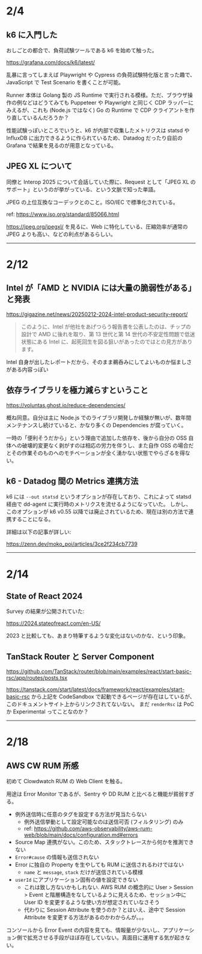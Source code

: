 # 2/4

## k6 に入門した

おしごとの都合で、負荷試験ツールである k6 を始めて触った。

https://grafana.com/docs/k6/latest/

乱暴に言ってしまえば Playwright や Cypress の負荷試験特化版と言った趣で、JavaScript で Test Scenario を書くことが可能。

Runner 本体は Golang 製の JS Runtime で実行される模様。ただ、ブラウザ操作の例などはどうてみても Puppeteer や Playwright と同じく CDP ラッパーにみえるが、これも (Node.js ではなく) Go の Runtime で CDP クライアントを作り直しているんだろうか？

性能試験っぽいところでいうと、k6 が内部で収集したメトリクスは statsd や InfluxDB に出力できるように作られているため、Datadog だったり自前の Grafana で結果を見るのが用意となっている。

## JPEG XL について

同僚と Interop 2025 について会話していた際に、Request として「JPEG XL のサポート」というのが挙がっている、という文脈で知った単語。

JPEG の上位互換なコーデックとのこと。ISO/IEC で標準化されている。

ref: https://www.iso.org/standard/85066.html

https://jpeg.org/jpegxl/ を見るに、Web に特化している、圧縮効率が通常の JPEG よりも高い、などの利点があるらしい。

---

# 2/12

## Intel が「AMD と NVIDIA には大量の脆弱性がある」と発表

https://gigazine.net/news/20250212-2024-intel-product-security-report/

> このように、Intel が他社をあげつらう報告書を公表したのは、チップの設計で AMD に後れを取り、第 13 世代と第 14 世代の不安定性問題で低迷状態にある Intel に、起死回生を図る狙いがあったのではとの見方があります。

Intel 自身が出したレポートだから、そのまま鵜呑みにしてよいものか悩ましさがある内容っぽい

## 依存ライブラリを極力減らすということ

https://voluntas.ghost.io/reduce-dependencies/

概ね同意。自分は主に Node.js でのライブラリ開発しか経験が無いが、数年間メンテナンスし続けていると、かなり多くの Dependencies が腐っていく。

一時の「便利そうだから」という理由で追加した依存を、後から自分の OSS 自体への破壊的変更なく剥がすのは相応の労力を伴うし、また自作 OSS の場合だとその作業そのものへのモチベーションが全く湧かない状態でやらざるを得ない。

## k6 - Datadog 間の Metrics 連携方法

k6 には `--out statsd` というオプションが存在しており、これによって statsd 経由で dd-agent に実行時のメトリクスを流せるようになっていた。
しかし、このオプションが k6 v0.55 以降では廃止されているため、現在は別の方法で連携することになる。

詳細は以下の記事が詳しい:

https://zenn.dev/moko_poi/articles/3ce2f234cb7739

---

# 2/14

## State of React 2024

Survey の結果が公開されていた:

https://2024.stateofreact.com/en-US/

2023 と比較しても、あまり特筆するような変化はないのかな、という印象。

## TanStack Router と Server Component

https://github.com/TanStack/router/blob/main/examples/react/start-basic-rsc/app/routes/posts.tsx

https://tanstack.com/start/latest/docs/framework/react/examples/start-basic-rsc から上記を CodeSandbox で起動できるページが存在はしているが、このドキュメントサイト上からリンクされてないない。
まだ `renderRsc` は PoC か Experimental ってことなのか？

---

# 2/18

## AWS CW RUM 所感

初めて Clowdwatch RUM の Web Client を触る。

用途は Error Monitor であるが、Sentry や DD RUM と比べると機能が貧弱すぎる。

- 例外送信時に任意のタグを設定する方法が見当たらない
  - 例外送信挙動として設定可能なのは送信可否 (フィルタリング) のみ
  - ref: https://github.com/aws-observability/aws-rum-web/blob/main/docs/configuration.md#errors
- Source Map 連携がない。このため、スタックトレースから何かを推測できない
- `Error#cause` の情報も送信されない
- Error に独自の Property を生やしても RUM に送信されるわけではない
  - `name` と `message`, `stack` だけが送信されている模様
- `userId` にアプリケーション固有の値を設定できない
  - これは致し方ないかもしれない. AWS RUM の概念的に User > Session > Event と階層構造をなしているように見えるため、セッション中に User ID を変更するような使い方が想定されていなさそう
  - 代わりに Session Attribute を使うのか？とはいえ、途中で Session Attribute を変更する方法があるのかわからんが。。。

コンソールから Error Event の内容を見ても、情報量が少ないし、アプリケーション側で拡充させる手段がほぼ存在していない。真面目に運用する気が起きない。
